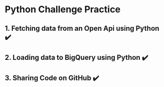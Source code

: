 # Python Challenge Practice

## 1. Fetching data from an Open Api using Python ✔️
## 2. Loading data to BigQuery using Python ✔️
## 3. Sharing Code on GitHub ✔️
